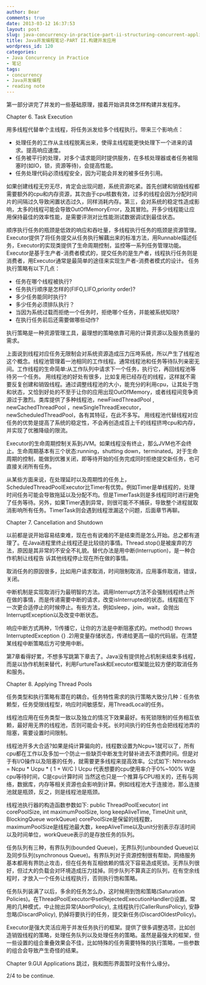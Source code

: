 ```yaml
---
author: Bear
comments: true
date: 2013-03-12 16:37:53
layout: post
slug: java-concurrency-in-practice-part-ii-structuring-concurrent-applications
title: Java并发编程笔记-PART II.构建并发应用
wordpress_id: 120
categories:
- Java Concurrency in Practice
- 笔记
tags:
- concurrency
- Java并发编程
- reading note
---
```


第一部分讲完了并发的一些基础原理，接着开始讲具体怎样构建并发程序。

Chapter 6. Task Execution

用多线程代替单个主线程，将任务派发给多个线程执行。带来三个影响点：

   * 处理任务的工作从主线程脱离出来，使得主线程能更快处理下一个进来的请求。提高响应速度。
   * 任务被平行的处理，对多个请求能同时提供服务，在多核处理器或者任务被阻塞时(如IO，锁，资源等待)，会提高性能。
   * 任务处理代码必须线程安全，因为可能会并发的被多任务引用。

如果创建线程无穷无尽，肯定会出现问题，系统资源吃紧。首先创建和销毁线程都需要额外的cpu和内存资源，其次由于cpu核数有效，过多的线程会因为分配时间片的间隔过久导致闲置状态过久，同样消耗内存。第三，会对系统的稳定性造成影响，太多的线程可能会导致OutOfMemoryError，及其冒险。开多少线程能让应用保持最佳的效率性能，是需要评测对比性能测试数据调试到最佳状态。
<!-- more -->
顺序执行任务的瓶颈是低效的响应和吞吐量，多线程执行任务的瓶颈是资源管理。
Executor提供了将任务提交从任务执行解藕出来的标准方法，用Runnable描述任务，Executor的实现类提供了生命周期控制，监控等一系列任务管理功能。
Executor是基于生产者-消费者模式的，提交任务的是生产者，线程执行任务则是消费者，用Executor通常是最简单的途径来实现生产者-消费者模式的设计。
任务执行策略有以下几点：

   * 任务在哪个线程被执行?
   * 任务执行顺序是怎样的(FIFO,LIFO,priority order)?
   * 多少任务能同时执行?
   * 多少任务必须排队执行？
   * 当因为系统过载而拒绝一个任务时，拒绝哪个任务，并能被系统知晓?
   * 在执行任务前后还需要做哪些动作?

执行策略是一种资源管理工具，最理想的策略依靠可用的计算资源以及服务质量的需求。

上面说到线程对应任务无限制会对系统资源造成压力压垮系统，所以产生了线程池这个概念。线程池管理着一池相同的工作线程。通常线程池和任务等待队列亲密无间。工作线程的生命简单:从工作队列中请求下一个任务，执行它，再回线程池等待另一个任务。
用线程池的好处有很多，比如复用已经存在的线程，这样就不需要反复创建和销毁线程。通过调整线程池的大小，能充分的利用cpu，让其处于饱和状态，又恰到好处的不至于让你的应用出现OutOfMemory，或者线程间竞争资源过于激烈。类库提供了多种线程池，newFixedThreadPool , newCachedThreadPool ，newSingleThreadExecutor，newScheduledThreadPool，各有其特征，在此不多写。
用线程池代替线程对应任务的优势是提高了系统的稳定性，不会再创造成百上千的线程挤垮cpu和内存，并实现了优雅降级的限流。

Executor的生命周期控制关系到JVM。如果线程没有终止，那么JVM也不会终止。生命周期基本有三个状态:running，shutting down，terminated。对于生命周期的控制，能做到优雅关闭，即等待开始的任务完成同时拒绝提交新任务，也可直接关闭所有任务。

从某些方面来说，在处理延时以及周期性的任务上，ScheduledThreadPoolExecutor比Timer有优势。例如Timer是单线程的，处理时间任务可能会导致拖延以及分配不均。但是TimerTask则是多线程同时进行避免了任务等待。另外，如果Timer遇到异常，则很可能不不捕获，导致整个进程就取消影响所有任务。TimerTask则会遇到线程泄漏这个问题，后面章节再聊。

Chapter 7.  Cancellation and Shutdown

以前都是说开始容易结束难，现在也有说难的不是结束而是怎么开始。总之都有道理了。在Java进程里终止线程还是比较绕的事情。Thread.stop()是被废弃的方法，原因是其非常的不安全不礼貌。替代办法是用中断(Interruption)，是一种合作机制让线程告
诉其他线程停止现在所在做的事情。

取消任务的原因很多，比如用户请求取消，时间限制取消，应用事件取消，错误，关闭。

中断机制是实现取消行为最明智的方法。调用Interrupt方法不会强制线程终止所在做的事情，而是传递需要中断的请求，改变isInterrupted的状态。线程能在下一次更合适停止的时候停止。有些方法，例如sleep，join，wait，会抛出InterruptException以及改变中断状态。

响应中断方式两种，1)传播它，让你的方法是中断阻塞式的。method() throws InterruptedException {} .2)用变量存储状态，传递给更高一级的代码层。在清楚某线程中断策略后方可使用中断。

第7章看得好累，不想多写跳第下章去了。Java没有提供抢占机制来结束多线程，而是以协作机制来替代，利用FurtureTask和Executor框架能比较方便的取消任务和服务。

Chapter 8. Applying Thread Pools

任务类型和执行策略有潜在的耦合。任务特性需求的执行策略大致分几种：任务依赖型，任务受限线程型，响应时间敏感型，用ThreadLocal的任务。

线程池应用在任务类型一致以及独立的情况下效果最好。有死锁限制的任务相互依赖，最好用无界的线程池，否则可能会卡死。长时间执行的任务也会把线程池弄的阻塞，需要设置时间限制。

线程池开多大合适?如果是纯计算偏向的，线程数设置为Ncpu+1就可以了，所有cpu都在工作以及多加一个防止一些缺页中断发生时替补进去不浪费时间。但是对于有I/O操作以及阻塞的任务，就需要更多线程来提高效率。公式如下:
Nthreads = Ncpu * Ucpu * ( 1 + W/C )
Ucpu 代表想要的cpu使用率介于0%~100%
W是cpu等待时间，C是cpu计算时间
当然这也只是一个推算与CPU相关的，还有与网络，数据库，内存等相关资源也会影响到计算。例如线程池大于连接池，那么连接池就是瓶颈，反之，则是线程池是瓶颈。

线程池执行器的构造函数参数如下:
public ThreadPoolExecutor( 
             int corePoolSize, 
             int maximumPoolSize,
             long keepAliveTime,
             TimeUnit unit,
             BlockingQueue workQueue)
corePoolSize是保留的线程数，maximumPoolSize是线程池最大数，keepAliveTime以及unit分别表示存活时间以及时间单位，workQueue表示的是存放任务的队列。

任务队列有三种，有界队列(bounded Queue)，无界队列(unbounded Queue)以及同步队列(synchronous Queue)。有界队列对于资源控制很有帮助，网络服务基本都用有界防止攻击，但在任务有互相依赖的情况下容易造成死锁。无界队列很好，但过大的负载会对环境造成压力挂掉。同步队列不算真正的队列，在有空余线程时，才放入一个任务让线程执行，否则执行饱和策略。

任务队列装满了以后，多余的任务怎么办，这时候用到饱和策略(Saturation Policies)。在ThreadPoolExecutor中setRejectedExecutionHandler()设置。常用的几种模式，中止抛出异常(AbortPolicy), 主线程执行(CallerRunsPolicy), 安静忽略(DiscardPolicy), 扔掉将要执行的任务，提交新任务(DiscardOldestPolicy)。

Executor是强大灵活应用于并发任务执行的框架。提供了很多调整选项，比如创造销毁线程的策略，处理任务队列以及处理任务的策略。虽然是最强大的框架，但一些设置的组合重叠效果会不佳，比如特殊的任务需要特殊的执行策略，一些参数的组合会导致产生奇怪的结果。

Chapter 9.GUI Applications 跳过，我和图形界面暂时没有什么缘分。

2/4 to be continue.
